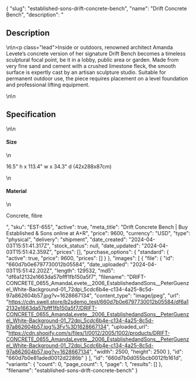 {
  "slug": "established-sons-drift-concrete-bench",
  "name": "Drift Concrete Bench",
  "description": "<h2>Description</h2>\n<!-- split -->\n<p class=\"lead\">Inside or outdoors, renowned architect Amanda Levete’s concrete version of her signature Drift Bench becomes a timeless sculptural focal point, be it in a lobby, public area or garden. Made from very fine sand and cement with a crushed limestone fleck, the smooth surface is expertly cast by an artisan sculpture studio. Suitable for permanent outdoor use, the piece requires placement on a level foundation and professional lifting equipment.</p>\n<!-- split -->\n<h2>Specification</h2>\n<!-- split -->\n<h4>Size</h4>\n<p>16.5\" h x 113.4\" w x 34.3\" d (42x288x87cm)</p>\n<h4>Material</h4>\n<p>Concrete, fibre</p>",
  "sku": "EST-655",
  "active": true,
  "meta_title": "Drift Concrete Bench | Buy Established & Sons online at A+R",
  "price": 9600,
  "currency": "USD",
  "type": "physical",
  "delivery": "shipment",
  "date_created": "2024-04-03T15:51:41.317Z",
  "stock_status": null,
  "date_updated": "2024-04-03T15:51:42.359Z",
  "prices": [],
  "purchase_options": {
    "standard": {
      "active": true,
      "price": 9600,
      "prices": []
    }
  },
  "images": [
    {
      "file": {
        "id": "660d7b0e6797730012b05584",
        "date_uploaded": "2024-04-03T15:51:42.202Z",
        "length": 129532,
        "md5": "df6a12132e1663da57bfff1fb150a5f7",
        "filename": "DRIFT-CONCRETE_0655_AmandaLevete__2006_EstablishedandSons__PeterGuenzel_White-Background-01_72dpi_5cdc6b4e-c134-4a25-8c5d-97a862604b57.jpg?v=1628667134",
        "content_type": "image/jpeg",
        "url": "https://cdn.swell.store/b2sdemo_test/660d7b0e6797730012b05584/df6a12132e1663da57bfff1fb150a5f7/DRIFT-CONCRETE_0655_AmandaLevete__2006_EstablishedandSons__PeterGuenzel_White-Background-01_72dpi_5cdc6b4e-c134-4a25-8c5d-97a862604b57.jpg%3Fv%3D1628667134",
        "uploaded_url": "https://cdn.shopify.com/s/files/1/0012/2005/1002/products/DRIFT-CONCRETE_0655_AmandaLevete__2006_EstablishedandSons__PeterGuenzel_White-Background-01_72dpi_5cdc6b4e-c134-4a25-8c5d-97a862604b57.jpg?v=1628667134",
        "width": 2500,
        "height": 2500
      },
      "id": "660d7b0e81aded0012d2286b"
    }
  ],
  "id": "660d7b0d055bcb0012fb161d",
  "variants": {
    "count": 0,
    "page_count": 1,
    "page": 1,
    "results": []
  },
  "filename": "established-sons-drift-concrete-bench"
}